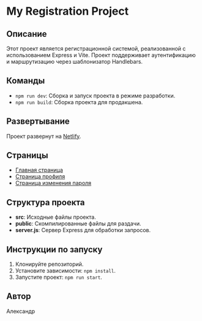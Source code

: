 # My Registration Project

## Описание

Этот проект является регистрационной системой, реализованной с использованием Express и Vite. Проект поддерживает аутентификацию и маршрутизацию через шаблонизатор Handlebars.

## Команды

- `npm run dev`: Сборка и запуск проекта в режиме разработки.
- `npm run build`: Сборка проекта для продакшена.

## Развертывание

Проект развернут на [Netlify](https://your-netlify-link).

## Страницы

- [Главная страница](https://your-netlify-link)
- [Страница профиля](https://your-netlify-link/profile)
- [Страница изменения пароля](https://your-netlify-link/change-password)

## Структура проекта

- **src**: Исходные файлы проекта.
- **public**: Скомпилированные файлы для раздачи.
- **server.js**: Сервер Express для обработки запросов.

## Инструкции по запуску

1. Клонируйте репозиторий.
2. Установите зависимости: `npm install`.
3. Запустите проект: `npm run start`.

## Автор

Александр
